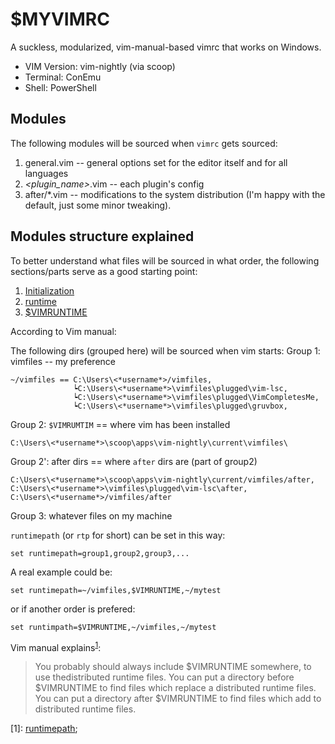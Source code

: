 # $MYVIMRC
A suckless, modularized, vim-manual-based vimrc that works on Windows.
- VIM Version: vim-nightly (via scoop)
- Terminal: ConEmu
- Shell: PowerShell

## Modules
The following modules will be sourced when `vimrc` gets sourced:
1. general.vim -- general options set for the editor itself and for all languages  
2. *<plugin_name>*.vim -- each plugin's config
3. after/\*.vim -- modifications to the system distribution (I'm happy with the default, just some minor tweaking).

## Modules structure explained
To better understand what files will be sourced in what order, the following sections/parts serve as a good starting point:
1. [Initialization](https://vimhelp.org/starting.txt.html#initialization)
2. [runtime](https://vimhelp.org/repeat.txt.html#%3Aruntime)
3. [$VIMRUNTIME](https://vimhelp.org/starting.txt.html#%24VIMRUNTIME)

According to Vim manual:

The following dirs (grouped here) will be sourced when vim starts:
Group 1: vimfiles -- my preference

    ~/vimfiles == C:\Users\<*username*>/vimfiles,
                  ┕C:\Users\<*username*>\vimfiles\plugged\vim-lsc,
                  ┕C:\Users\<*username*>\vimfiles\plugged\VimCompletesMe,
                  ┕C:\Users\<*username*>\vimfiles\plugged\gruvbox,
               
Group 2: `$VIMRUMTIM` == where vim has been installed

    C:\Users\<*username*>\scoop\apps\vim-nightly\current\vimfiles\

Group 2': after dirs == where `after` dirs are (part of group2)

    C:\Users\<*username*>\scoop\apps\vim-nightly\current/vimfiles/after,
    C:\Users\<*username*>\vimfiles\plugged\vim-lsc\after,
    C:\Users\<*username*>/vimfiles/after

Group 3: whatever files on my machine

`runtimepath` (or `rtp` for short) can be set in this way:

    set runtimepath=group1,group2,group3,...

A real example could be:

    set runtimepath=~/vimfiles,$VIMRUNTIME,~/mytest

or if another order is prefered:

    set runtimpath=$VIMRUNTIME,~/vimfiles,~/mytest

Vim manual explains<sup>[1](#myft1)</sup>:
>You probably should always include $VIMRUNTIME somewhere, to use thedistributed runtime files.  You can put a directory before $VIMRUNTIME to find files which replace a distributed runtime files.  You can put a directory after $VIMRUNTIME to find files which add to distributed runtime files.

<a name="myft1">[1]</a>: [runtimepath](https://vimhelp.org/options.txt.html#%27runtimepath%27);
